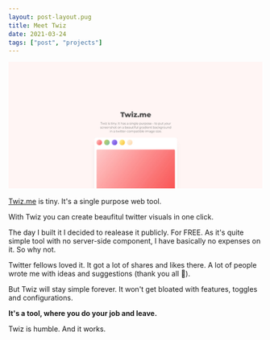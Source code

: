 ```yaml
---
layout: post-layout.pug
title: Meet Twiz
date: 2021-03-24
tags: ["post", "projects"]
---
```


![Twiz.me](/img/posts/2021/meet-twiz.jpeg "Meet Twiz")

[Twiz.me](https://twiz.me) is tiny. It's a single purpose web tool.

<!-- e -->With Twiz you can create beaufitul twitter visuals in one click.<!-- /e -->

The day I built it I decided to realease it publicly. For FREE. As it's quite simple tool with no server-side component, I have basically no expenses on it. So why not.

Twitter fellows loved it. It got a lot of shares and likes there. A lot of people wrote me with ideas and suggestions (thank you all 🙏).

But Twiz will stay simple forever. It won't get bloated with features, toggles and configurations.

**It's a tool, where you do your job and leave.**

Twiz is humble. And it works.
